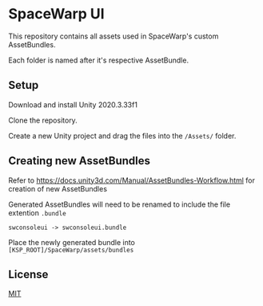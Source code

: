 
# SpaceWarp UI

This repository contains all assets used in SpaceWarp's custom AssetBundles.

Each folder is named after it's respective AssetBundle.

## Setup

Download and install Unity 2020.3.33f1

Clone the repository.

Create a new Unity project and drag the files into the `/Assets/` folder.

## Creating new AssetBundles

Refer to https://docs.unity3d.com/Manual/AssetBundles-Workflow.html for creation of new AssetBundles

Generated AssetBundles will need to be renamed to include the file extention `.bundle`

```
swconsoleui -> swconsoleui.bundle
```

Place the newly generated bundle into `[KSP_ROOT]/SpaceWarp/assets/bundles`


## License

[MIT](https://choosealicense.com/licenses/mit/)
